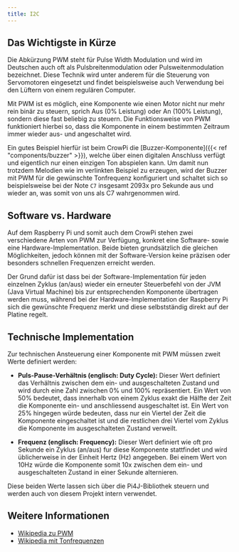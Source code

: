 ```yaml
---
title: I2C
---
```


## Das Wichtigste in Kürze
Die Abkürzung PWM steht für Pulse Width Modulation und wird im Deutschen auch oft als Pulsbreitenmodulation oder Pulsweitenmodulation 
bezeichnet. Diese Technik wird unter anderem für die Steuerung von Servomotoren eingesetzt und findet beispielsweise auch Verwendung bei den 
Lüftern von einem regulären Computer.

Mit PWM ist es möglich, eine Komponente wie einen Motor nicht nur mehr rein binär zu steuern, sprich Aus (0% Leistung) oder An (100% 
Leistung), sondern diese fast beliebig zu steuern. Die Funktionsweise von PWM funktioniert hierbei so, dass die Komponente in einem 
bestimmten Zeitraum immer wieder aus- und angeschaltet wird.

Ein gutes Beispiel hierfür ist beim CrowPi die [Buzzer-Komponente]({{< ref "components/buzzer" >}}), welche über einen digitalen 
Anschluss verfügt und eigentlich nur einen einzigen Ton abspielen kann. Um damit nun trotzdem Melodien wie im verlinkten Beispiel zu 
erzeugen, wird der Buzzer mit PWM für die gewünschte Tonfrequenz konfiguriert und schaltet sich so beispielsweise bei der Note `C7` 
insgesamt 2093x pro Sekunde aus und wieder an, was somit von uns als C7 wahrgenommen wird.

## Software vs. Hardware
Auf dem Raspberry Pi und somit auch dem CrowPi stehen zwei verschiedene Arten von PWM zur Verfügung, konkret eine Software- sowie eine 
Hardware-Implementation. Beide bieten grundsätzlich die gleichen Möglichkeiten, jedoch können mit der Software-Version keine präzisen 
oder besonders schnellen Frequenzen erreicht werden.

Der Grund dafür ist dass bei der Software-Implementation für jeden einzelnen Zyklus (an/aus) wieder ein erneuter Steuerbefehl von der 
JVM (Java Virtual Machine) bis zur entsprechenden Komponente übertragen werden muss, während bei der Hardware-Implementation der 
Raspberry Pi sich die gewünschte Frequenz merkt und diese selbstständig direkt auf der Platine regelt.

## Technische Implementation
Zur technischen Ansteuerung einer Komponente mit PWM müssen zweit Werte definiert werden:

- **Puls-Pause-Verhältnis (englisch: Duty Cycle):** Dieser Wert definiert das Verhältnis zwischen dem ein- und ausgeschalteten Zustand 
  und wird durch eine Zahl zwischen 0% und 100% repräsentiert. Ein Wert von 50% bedeutet, dass innerhalb von einem Zyklus exakt die 
  Hälfte der Zeit die Komponente ein- und anschliessend ausgeschaltet ist. Ein Wert von 25% hingegen würde bedeuten, dass nur ein 
  Viertel der Zeit die Komponente eingeschaltet ist und die restlichen drei Viertel vom Zyklus die Komponente im ausgeschalteten Zustand 
  verweilt.
  
- **Frequenz (englisch: Frequency):** Dieser Wert definiert wie oft pro Sekunde ein Zyklus (an/aus) fur diese Komponente stattfindet und 
  wird üblicherweise in der Einheit Hertz (Hz) angegeben. Bei einem Wert von 10Hz würde die Komponente somit 10x zwischen dem ein- und 
  ausgeschalteten Zustand in einer Sekunde alternieren.

Diese beiden Werte lassen sich über die Pi4J-Bibliothek steuern und werden auch von diesem Projekt intern verwendet.

## Weitere Informationen
- [Wikipedia zu PWM](https://de.wikipedia.org/wiki/Pulsdauermodulation)
- [Wikipedia mit Tonfrequenzen](https://de.wikipedia.org/wiki/Frequenzen_der_gleichstufigen_Stimmung)
